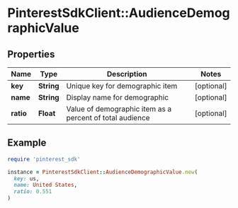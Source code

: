# PinterestSdkClient::AudienceDemographicValue

## Properties

| Name | Type | Description | Notes |
| ---- | ---- | ----------- | ----- |
| **key** | **String** | Unique key for demographic item | [optional] |
| **name** | **String** | Display name for demographic | [optional] |
| **ratio** | **Float** | Value of demographic item as a percent of total audience | [optional] |

## Example

```ruby
require 'pinterest_sdk'

instance = PinterestSdkClient::AudienceDemographicValue.new(
  key: us,
  name: United States,
  ratio: 0.551
)
```

